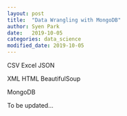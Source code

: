 ```yaml
---
layout: post
title:  "Data Wrangling with MongoDB"
author: Syen Park
date:   2019-10-05
categories: data_science
modified_date: 2019-10-05
---
```


CSV
Excel
JSON

XML
HTML
BeautifulSoup

MongoDB

To be updated...